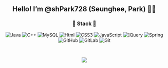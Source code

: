  
 
<h2 align="center"> Hello! I’m @shPark728 (Seunghee, Park) 👋🏻 </h2>

<h3 align="center"> 🪬 Stack 🪬 </h3>
<p align="center">
<img alt="Java" src ="https://img.shields.io/badge/Java-007396.svg?&style=flat&logo=Java&logoColor=white"/> <img alt="C++" src ="https://img.shields.io/badge/C++-00599C.svg?&style=flate&logo=C++&logoColor=white"/> <img alt="MySQL" src
="https://img.shields.io/badge/MySQL-4479A1.svg?&style=flat&logo=MySQL&logoColor=white"/> <img alt="Html" src 
="https://img.shields.io/badge/HTML-E34F26.svg?&style=flat&logo=HTML5&logoColor=white"/> <img alt="CSS3" src
="https://img.shields.io/badge/CSS3-FF9933.svg?&style=flat&logo=CSS3&logoColor=white"/> <img alt="JavaScript" src
="https://img.shields.io/badge/JavaScript-F7DF1E.svg?&style=flat&logo=JavaScript&logoColor=white"/> <img alt="]Query" src
="https://img.shields.io/badge/]Query-31A8FF.svg?&style=flat&logo=]Query&logoColor=white"/> <img alt="Spring" src
="https://img.shields.io/badge/Spring-6DB33F.svg?&style=flat&logo=Spring&logoColor=white"/> <img alt="GitHub" src
="https://img.shields.io/badge/GitHub-181717.svg?&style=flat&logo=GitHub&logoColor=white"/> <img alt="GitLab" src
="https://img.shields.io/badge/GitLab-FC6D26.svg?&style=flat&logo=GitLab&logoColor=white"/> <img alt="Git" src
="https://img.shields.io/badge/Git-F05032.svg?&style=flat&logo=Git&logoColor=white"/>
</p>
 
 
 
<p align="center">
<a href="https://hits.seeyoufarm.com"><img src="https://hits.seeyoufarm.com/api/count/incr/badge.svg?url=https%3A%2F%2Fgithub.com%2FshPark728&count_bg=%23856DFF&title_bg=%23555555&icon=smugmug.svg&icon_color=%23E7E7E7&title=Visitor&edge_flat=false"/></a>
 </p>
 
  
